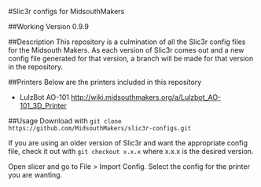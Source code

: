 #Slic3r configs for MidsouthMakers

##Working Version
0.9.9

##Description
This repository is a culmination of all the Slic3r config files for the Midsouth Makers.  As each version of Slic3r comes out and a new config file generated for that version, a branch will be made for that version in the repository.

##Printers
Below are the printers included in this repository
* LulzBot AO-101 http://wiki.midsouthmakers.org/a/Lulzbot_AO-101_3D_Printer

##Usage
Download with `git clone https://github.com/MidsouthMakers/slic3r-configs.git`

If you are using an older version of Slic3r and want the appropriate config file, check it out with `git checkout x.x.x` where x.x.x is the desired version.

Open slicer and go to File > Import Config.  Select the config for the printer you are wanting.
